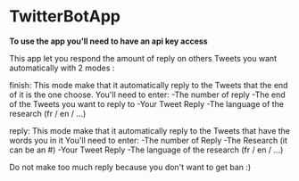 # TwitterBotApp
**To use the app you'll need to have an api key access**

This app let you respond the amount of reply on others Tweets you want automatically with 2 modes :

finish:
  This mode make that it automatically reply to the Tweets that the end of it is the one choose.
  You'll need to enter:
    -The number of reply
    -The end of the Tweets you want to reply to
    -Your Tweet Reply
    -The language of the research (fr / en / ...)


reply:
  This mode make that it automatically reply to the Tweets that have the words you in it
  You'll need to enter:
    -The number of Reply
    -The Research (it can be an #)
    -Your Tweet Reply
    -The language of the research (fr / en / ...)
   
Do not make too much reply because you don't want to get ban :)

